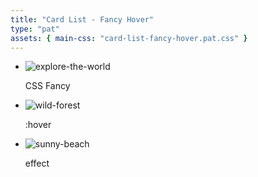 ```yaml
---
title: "Card List - Fancy Hover"
type: "pat"
assets: { main-css: "card-list-fancy-hover.pat.css" }
---
```


<ul class="pat-card-list-fancy-hover__list">
  <li class="pat-card-list-fancy-hover__listItem">
    <img
    class="cmp-image__base"
    loading="lazy"
    srcset="
      /images/explore-the-world-480px.webp   480w,
      /images/explore-the-world-960px.webp   960w,
      /images/explore-the-world-1440px.webp 1440w"
    sizes="(max-width: 479px) 480px,
            (max-width: 959px) 960px,
            1440px"
    src="/images/explore-the-world-original.webp"
    alt="explore-the-world"/>
    <p class="cmp-paragraph__base">CSS Fancy</p>
  </li>
  <li class="pat-card-list-fancy-hover__listItem">
    <img
    class="cmp-image__base"
    loading="lazy"
    srcset="
      /images/wild-forest-480px.webp   480w,
      /images/wild-forest-960px.webp   960w,
      /images/wild-forest-1440px.webp 1440w
    "
    sizes="(max-width: 479px) 480px,
            (max-width: 959px) 960px,
            1440px"
    src="/images/wild-forest-original.webp"
    alt="wild-forest"/>
    <p class="cmp-paragraph__base">:hover</p>
  </li>
  <li class="pat-card-list-fancy-hover__listItem">
    <img
    class="cmp-image__base"
    loading="lazy"
    srcset="
      /images/sunny-beach-480px.webp   480w,
      /images/sunny-beach-960px.webp   960w,
      /images/sunny-beach-1440px.webp 1440w"
    sizes="(max-width: 479px) 480px,
            (max-width: 959px) 960px,
            1440px"
    src="/assets/images/sunny-beach-original.webp"
    alt="sunny-beach"/>
    <p class="cmp-paragraph__base">effect</p>
  </li>
</ul>
